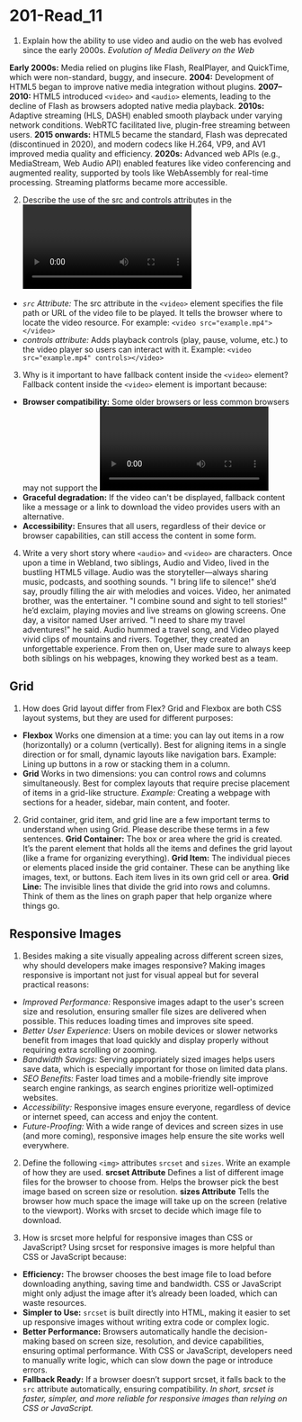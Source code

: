 # 201-Read_11

1. Explain how the ability to use video and audio on the web has evolved since the early 2000s.
*Evolution of Media Delivery on the Web*

**Early 2000s:** Media relied on plugins like Flash, RealPlayer, and QuickTime, which were non-standard, buggy, and insecure.
**2004:** Development of HTML5 began to improve native media integration without plugins.
**2007–2010:** HTML5 introduced `<video>` and `<audio>` elements, leading to the decline of Flash as browsers adopted native media playback.
**2010s:** Adaptive streaming (HLS, DASH) enabled smooth playback under varying network conditions. WebRTC facilitated live, plugin-free streaming between users.
**2015 onwards:** HTML5 became the standard, Flash was deprecated (discontinued in 2020), and modern codecs like H.264, VP9, and AV1 improved media quality and efficiency.
**2020s:** Advanced web APIs (e.g., MediaStream, Web Audio API) enabled features like video conferencing and augmented reality, supported by tools like WebAssembly for real-time processing. Streaming platforms became more accessible.

2. Describe the use of the src and controls attributes in the <video> element.  src attribute: Specifies the file path or URL of the video you want to play. It tells the browser where to find the video.
- *`src` Attribute:*
The src attribute in the `<video>` element specifies the file path or URL of the video file to be played. It tells the browser where to locate the video resource. For example:
`<video src="example.mp4"></video>`
- *controls attribute:* Adds playback controls (play, pause, volume, etc.) to the video player so users can interact with it.
Example: `<video src="example.mp4" controls></video>`

3. Why is it important to have fallback content inside the `<video>` element?  Fallback content inside the `<video>` element is important because:
- **Browser compatibility:** Some older browsers or less common browsers may not support the <video> element or the specific video format.
- **Graceful degradation:** If the video can't be displayed, fallback content like a message or a link to download the video provides users with an alternative.
- **Accessibility:** Ensures that all users, regardless of their device or browser capabilities, can still access the content in some form.

4.  Write a very short story where `<audio>` and `<video>` are characters. 
Once upon a time in Webland, two siblings, Audio and Video, lived in the bustling HTML5 village.
Audio was the storyteller—always sharing music, podcasts, and soothing sounds. "I bring life to silence!" she’d say, proudly filling the air with melodies and voices.
Video, her animated brother, was the entertainer. "I combine sound and sight to tell stories!" he’d exclaim, playing movies and live streams on glowing screens.
One day, a visitor named User arrived. "I need to share my travel adventures!" he said.
Audio hummed a travel song, and Video played vivid clips of mountains and rivers. Together, they created an unforgettable experience.
From then on, User made sure to always keep both siblings on his webpages, knowing they worked best as a team.

## Grid

1. How does Grid layout differ from Flex?
Grid and Flexbox are both CSS layout systems, but they are used for different purposes:
- **Flexbox**
Works one dimension at a time: you can lay out items in a row (horizontally) or a column (vertically).
Best for aligning items in a single direction or for small, dynamic layouts like navigation bars.
Example: Lining up buttons in a row or stacking them in a column.
- **Grid**
Works in two dimensions: you can control rows and columns simultaneously.
Best for complex layouts that require precise placement of items in a grid-like structure.
*Example:* Creating a webpage with sections for a header, sidebar, main content, and footer.

2. Grid container, grid item, and grid line are a few important terms to understand when using Grid. Please describe these terms in a few sentences.
**Grid Container:** The box or area where the grid is created. It’s the parent element that holds all the items and defines the grid layout (like a frame for organizing everything).
**Grid Item:** The individual pieces or elements placed inside the grid container. These can be anything like images, text, or buttons. Each item lives in its own grid cell or area.
**Grid Line:** The invisible lines that divide the grid into rows and columns. Think of them as the lines on graph paper that help organize where things go.

## Responsive Images
1. Besides making a site visually appealing across different screen sizes, why should developers make images responsive?
Making images responsive is important not just for visual appeal but for several practical reasons:
- *Improved Performance:* Responsive images adapt to the user's screen size and resolution, ensuring smaller file sizes are delivered when possible. This reduces loading times and improves site speed.
- *Better User Experience:* Users on mobile devices or slower networks benefit from images that load quickly and display properly without requiring extra scrolling or zooming.
- *Bandwidth Savings:* Serving appropriately sized images helps users save data, which is especially important for those on limited data plans.
- *SEO Benefits:* Faster load times and a mobile-friendly site improve search engine rankings, as search engines prioritize well-optimized websites.
- *Accessibility:* Responsive images ensure everyone, regardless of device or internet speed, can access and enjoy the content.
- *Future-Proofing:* With a wide range of devices and screen sizes in use (and more coming), responsive images help ensure the site works well everywhere.

2. Define the following `<img>` attributes `srcset` and `sizes`. Write an example of how they are used.
**srcset Attribute**
Defines a list of different image files for the browser to choose from.
Helps the browser pick the best image based on screen size or resolution.
**sizes Attribute**
Tells the browser how much space the image will take up on the screen (relative to the viewport).
Works with srcset to decide which image file to download.

3. How is srcset more helpful for responsive images than CSS or JavaScript?
Using srcset for responsive images is more helpful than CSS or JavaScript because:
- **Efficiency:**
The browser chooses the best image file to load before downloading anything, saving time and bandwidth.
CSS or JavaScript might only adjust the image after it’s already been loaded, which can waste resources.
- **Simpler to Use:**
`srcset` is built directly into HTML, making it easier to set up responsive images without writing extra code or complex logic.
- **Better Performance:**
Browsers automatically handle the decision-making based on screen size, resolution, and device capabilities, ensuring optimal performance.
With CSS or JavaScript, developers need to manually write logic, which can slow down the page or introduce errors.
- **Fallback Ready:**
If a browser doesn’t support srcset, it falls back to the `src` attribute automatically, ensuring compatibility.
*In short, srcset is faster, simpler, and more reliable for responsive images than relying on CSS or JavaScript.*


